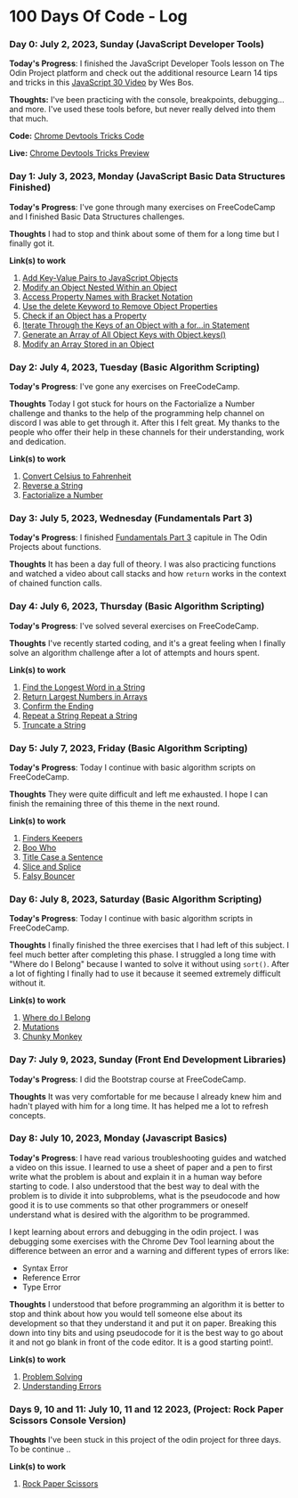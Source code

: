 # 100 Days Of Code - Log

### Day 0: July 2, 2023, Sunday (JavaScript Developer Tools)
<!-- ##### (delete me or comment me out) -->

**Today's Progress**: I finished the JavaScript Developer Tools lesson on The Odin Project platform and check out the additional resource Learn 14 tips and tricks in this [JavaScript 30 Video](https://www.youtube.com/watch?v=xkzDaKwinA8) by Wes Bos.

**Thoughts:** I've been practicing with the console, breakpoints, debugging... and more. I've used these tools before, but never really delved into them that much.

**Code:** [Chrome Devtools Tricks Code](https://github.com/carlosfrontend/chrome-dev-tools-tricks)

**Live:** [Chrome Devtools Tricks Preview](https://carlosfrontend.github.io/chrome-dev-tools-tricks/)

### Day 1: July 3, 2023, Monday (JavaScript Basic Data Structures Finished)

**Today's Progress**: I've gone through many exercises on FreeCodeCamp and I finished Basic Data Structures challenges.

**Thoughts** I had to stop and think about some of them for a long time but I finally got it.

**Link(s) to work**
1. [Add Key-Value Pairs to JavaScript Objects](https://www.freecodecamp.org/learn/javascript-algorithms-and-data-structures/basic-data-structures/add-key-value-pairs-to-javascript-objects)
2. [Modify an Object Nested Within an Object](https://www.freecodecamp.org/learn/javascript-algorithms-and-data-structures/basic-data-structures/modify-an-object-nested-within-an-object)
3. [Access Property Names with Bracket Notation](https://www.freecodecamp.org/learn/javascript-algorithms-and-data-structures/basic-data-structures/access-property-names-with-bracket-notation)
4. [Use the delete Keyword to Remove Object Properties](https://www.freecodecamp.org/learn/javascript-algorithms-and-data-structures/basic-data-structures/use-the-delete-keyword-to-remove-object-properties)
5. [Check if an Object has a Property](https://www.freecodecamp.org/learn/javascript-algorithms-and-data-structures/basic-data-structures/check-if-an-object-has-a-property)
6. [Iterate Through the Keys of an Object with a for...in Statement](https://www.freecodecamp.org/learn/javascript-algorithms-and-data-structures/basic-data-structures/iterate-through-the-keys-of-an-object-with-a-for---in-statement)
7. [Generate an Array of All Object Keys with Object.keys()](https://www.freecodecamp.org/learn/javascript-algorithms-and-data-structures/basic-data-structures/generate-an-array-of-all-object-keys-with-object-keys)
8. [Modify an Array Stored in an Object](https://www.freecodecamp.org/learn/javascript-algorithms-and-data-structures/basic-data-structures/modify-an-array-stored-in-an-object)

### Day 2: July 4, 2023, Tuesday (Basic Algorithm Scripting)

**Today's Progress**: I've gone any exercises on FreeCodeCamp.

**Thoughts** Today I got stuck for hours on the Factorialize a Number challenge and thanks to the help of the programming help channel on discord I was able to get through it. After this I felt great. My thanks to the people who offer their help in these channels for their understanding, work and dedication.

**Link(s) to work**
1. [Convert Celsius to Fahrenheit](https://www.freecodecamp.org/learn/javascript-algorithms-and-data-structures/basic-algorithm-scripting/convert-celsius-to-fahrenheit)
2. [Reverse a String](https://www.freecodecamp.org/learn/javascript-algorithms-and-data-structures/basic-algorithm-scripting/reverse-a-string)
3. [Factorialize a Number](https://www.freecodecamp.org/learn/javascript-algorithms-and-data-structures/basic-algorithm-scripting/factorialize-a-number)

### Day 3: July 5, 2023, Wednesday (Fundamentals Part 3)

**Today's Progress**: I finished [Fundamentals Part 3](https://www.theodinproject.com/lessons/foundations-fundamentals-part-3) capitule in The Odin Projects about functions.

**Thoughts** It has been a day full of theory. I was also practicing functions and watched a video about call stacks and how ```return``` works in the context of chained function calls.

### Day 4: July 6, 2023, Thursday (Basic Algorithm Scripting)

**Today's Progress**: I've solved several exercises on FreeCodeCamp.

**Thoughts** I've recently started coding, and it's a great feeling when I finally solve an algorithm challenge after a lot of attempts and hours spent.

**Link(s) to work**
1. [Find the Longest Word in a String](https://www.freecodecamp.org/learn/javascript-algorithms-and-data-structures/basic-algorithm-scripting/find-the-longest-word-in-a-string)
2. [Return Largest Numbers in Arrays](https://www.freecodecamp.org/learn/javascript-algorithms-and-data-structures/basic-algorithm-scripting/return-largest-numbers-in-arrays)
3. [Confirm the Ending](https://www.freecodecamp.org/learn/javascript-algorithms-and-data-structures/basic-algorithm-scripting/confirm-the-ending)
4. [Repeat a String Repeat a String](https://www.freecodecamp.org/learn/javascript-algorithms-and-data-structures/basic-algorithm-scripting/repeat-a-string-repeat-a-string)
5. [Truncate a String](https://www.freecodecamp.org/learn/javascript-algorithms-and-data-structures/basic-algorithm-scripting/truncate-a-string)

### Day 5: July 7, 2023, Friday (Basic Algorithm Scripting)

**Today's Progress**: Today I continue with basic algorithm scripts on FreeCodeCamp.

**Thoughts** They were quite difficult and left me exhausted. I hope I can finish the remaining three of this theme in the next round.

**Link(s) to work**
1. [Finders Keepers](https://www.freecodecamp.org/learn/javascript-algorithms-and-data-structures/basic-algorithm-scripting/finders-keepers)
2. [Boo Who](https://www.freecodecamp.org/learn/javascript-algorithms-and-data-structures/basic-algorithm-scripting/boo-who)
3. [Title Case a Sentence](https://www.freecodecamp.org/learn/javascript-algorithms-and-data-structures/basic-algorithm-scripting/title-case-a-sentence)
4. [Slice and Splice](https://www.freecodecamp.org/learn/javascript-algorithms-and-data-structures/basic-algorithm-scripting/slice-and-splice)
5. [Falsy Bouncer](https://www.freecodecamp.org/learn/javascript-algorithms-and-data-structures/basic-algorithm-scripting/falsy-bouncer)

### Day 6: July 8, 2023, Saturday (Basic Algorithm Scripting)

**Today's Progress**: Today I continue with basic algorithm scripts in FreeCodeCamp.

**Thoughts** I finally finished the three exercises that I had left of this subject. I feel much better after completing this phase.
I struggled a long time with "Where do I Belong" because I wanted to solve it without using ```sort()```. After a lot of fighting I finally had to use it because it seemed extremely difficult without it.

**Link(s) to work**
1. [Where do I Belong](https://www.freecodecamp.org/learn/javascript-algorithms-and-data-structures/basic-algorithm-scripting/where-do-i-belong)
2. [Mutations](https://www.freecodecamp.org/learn/javascript-algorithms-and-data-structures/basic-algorithm-scripting/mutations)
3. [Chunky Monkey](https://www.freecodecamp.org/learn/javascript-algorithms-and-data-structures/basic-algorithm-scripting/chunky-monkey)

### Day 7: July 9, 2023, Sunday (Front End Development Libraries)

**Today's Progress**: I did the Bootstrap course at FreeCodeCamp.

**Thoughts** It was very comfortable for me because I already knew him and hadn't played with him for a long time. It has helped me a lot to refresh concepts.

### Day 8: July 10, 2023, Monday (Javascript Basics)

**Today's Progress**: I have read various troubleshooting guides and watched a video on this issue. I learned to use a sheet of paper and a pen to first write what the problem is about and explain it in a human way before starting to code. I also understood that the best way to deal with the problem is to divide it into subproblems, what is the pseudocode and how good it is to use comments so that other programmers or oneself understand what is desired with the algorithm to be programmed.

I kept learning about errors and debugging in the odin project. I was debugging some exercises with the Chrome Dev Tool learning about the difference between an error and a warning and different types of errors like:
- Syntax Error
- Reference Error
- Type Error

**Thoughts** I understood that before programming an algorithm it is better to stop and think about how you would tell someone else about its development so that they understand it and put it on paper. Breaking this down into tiny bits and using pseudocode for it is the best way to go about it and not go blank in front of the code editor. It is a good starting point!.

**Link(s) to work**
1. [Problem Solving](https://www.theodinproject.com/lessons/foundations-problem-solving)
2. [Understanding Errors](https://www.theodinproject.com/lessons/foundations-understanding-errors)

### Days 9, 10 and 11: July 10, 11 and 12 2023, (Project: Rock Paper Scissors Console Version)

**Thoughts** I've been stuck in this project of the odin project for three days. To be continue ..

**Link(s) to work**
1. [Rock Paper Scissors](https://www.theodinproject.com/lessons/foundations-rock-paper-scissors)

<!-- ### Day 9: July 11, 2023, Tuesday ()

**Today's Progress**: 

**Thoughts**

**Link(s) to work**
1. []() -->
